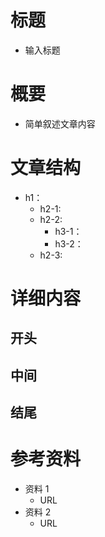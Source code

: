 # 标题
- 输入标题

# 概要
- 简单叙述文章内容

# 文章结构
- h1：
    - h2-1:
    - h2-2:
        - h3-1：
        - h3-2：
    - h2-3:

# 详细内容
## 开头


## 中间


## 结尾


# 参考资料
- 资料 1
    - URL
- 资料 2
    - URL
